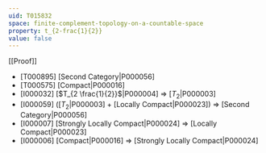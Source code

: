 ```yaml
---
uid: T015832
space: finite-complement-topology-on-a-countable-space
property: t_{2-frac{1}{2}}
value: false
---
```

[[Proof]]

* [T000895] [Second Category|P000056]
* [T000575] [Compact|P000016]
* [I000032] [$T_{2 \frac{1}{2}}$|P000004] => [$T_2$|P000003]
* [I000059] ([$T_2$|P000003] + [Locally Compact|P000023]) => [Second Category|P000056]
* [I000007] [Strongly Locally Compact|P000024] => [Locally Compact|P000023]
* [I000006] [Compact|P000016] => [Strongly Locally Compact|P000024]

